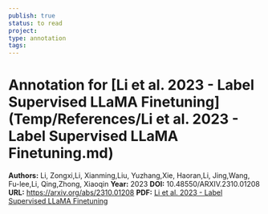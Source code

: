 ```yaml
---
publish: true
status: to read
project:
type: annotation
tags:
---
```

# Annotation for [Li et al. 2023 - Label Supervised LLaMA Finetuning](Temp/References/Li et al. 2023 - Label Supervised LLaMA Finetuning.md)

**Authors:** Li, Zongxi,Li, Xianming,Liu, Yuzhang,Xie, Haoran,Li, Jing,Wang, Fu-lee,Li, Qing,Zhong, Xiaoqin
**Year:** 2023
**DOI:** 10.48550/ARXIV.2310.01208
**URL:** https://arxiv.org/abs/2310.01208
**PDF:** [Li et al. 2023 - Label Supervised LLaMA Finetuning](Papers/PDFs/Li%20et%20al.%202023%20-%20Label%20Supervised%20LLaMA%20Finetuning.pdf)

